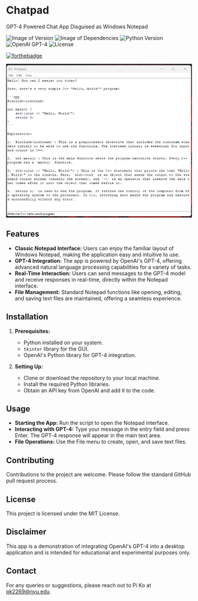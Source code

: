 # Chatpad
GPT-4 Powered Chat App Disguised as Windows Notepad

![Image of Version](https://img.shields.io/badge/version-v1.0-green)
![Image of Dependencies](https://img.shields.io/badge/dependencies-up%20to%20date-brightgreen)
![Python Version](https://img.shields.io/badge/python-3.x-blue.svg)
![OpenAI GPT-4](https://img.shields.io/badge/OpenAI-GPT--4-orange.svg)
![License](https://img.shields.io/badge/license-MIT-green.svg)

[![forthebadge](https://forthebadge.com/images/badges/made-with-python.svg)](https://forthebadge.com)




![Demo](./demo.png)

## Features

- **Classic Notepad Interface:** Users can enjoy the familiar layout of Windows Notepad, making the application easy and intuitive to use.
- **GPT-4 Integration:** The app is powered by OpenAI's GPT-4, offering advanced natural language processing capabilities for a variety of tasks.
- **Real-Time Interaction:** Users can send messages to the GPT-4 model and receive responses in real-time, directly within the Notepad interface.
- **File Management:** Standard Notepad functions like opening, editing, and saving text files are maintained, offering a seamless experience.

## Installation

1. **Prerequisites:**
   - Python installed on your system.
   - `tkinter` library for the GUI.
   - OpenAI's Python library for GPT-4 integration.

2. **Setting Up:**
   - Clone or download the repository to your local machine.
   - Install the required Python libraries.
   - Obtain an API key from OpenAI and add it to the code.

## Usage

- **Starting the App:** Run the script to open the Notepad interface.
- **Interacting with GPT-4:** Type your message in the entry field and press Enter. The GPT-4 response will appear in the main text area.
- **File Operations:** Use the File menu to create, open, and save text files.



## Contributing

Contributions to the project are welcome. Please follow the standard GitHub pull request process.

## License

This project is licensed under the MIT License.

## Disclaimer

This app is a demonstration of integrating OpenAI's GPT-4 into a desktop application and is intended for educational and experimental purposes only.

## Contact

For any queries or suggestions, please reach out to Pi Ko at pk2269@nyu.edu.

